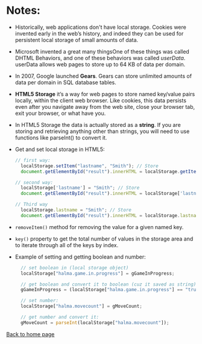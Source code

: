 # **Notes:**

+ Historically, web applications don't have local storage. Cookies were invented early in the web’s history, and indeed they can be used for persistent local storage of small amounts of data.

+ Microsoft invented a great many thingsOne of these things was called DHTML Behaviors, and one of these behaviors was called *userData*. userData allows web pages to store up to 64 KB of data per domain.

+ In 2007, Google launched **Gears**. Gears can store unlimited amounts of data per domain in SQL database tables.

+ **HTML5 Storage** it’s a way for web pages to store named key/value pairs locally, within the client web browser. Like cookies, this data persists even after you navigate away from the web site, close your browser tab, exit your browser, or what have you.

+ In HTML5 Storage the data is actually stored as a **string**. If you are storing and retrieving anything other than strings, you will need to use functions like parseInt() to convert it.

+ Get and set local storage in HTML5:

  ```javascript
  // first way: 
    localStorage.setItem("lastname", "Smith"); // Store
    document.getElementById("result").innerHTML = localStorage.getItem("lastname"); // Retrieve

  // second way:
    localStorage['lastname'] = "Smith"; // Store
    document.getElementById("result").innerHTML = localStorage['lastname']; // Retrieve

  // Third way
    localStorage.lastname = "Smith"; // Store
    document.getElementById("result").innerHTML = localStorage.lastname; // Retrieve
  ```

+ `removeItem()` method for removing the value for a given named key.

+ `key()` property to get the total number of values in the storage area and to iterate through all of the keys by index.

+ Example of setting and getting boolean and number:

  ```javascript
    // set boolean in (local storage object)
    localStorage["halma.game.in.progress"] = gGameInProgress;

    // get boolean and convert it to boolean (cuz it saved as string)
    gGameInProgress = (localStorage["halma.game.in.progress"] == "true");

    // set number:
    localStorage["halma.movecount"] = gMoveCount;

    // get number and convert it:
    gMoveCount = parseInt(localStorage["halma.movecount"]);
  ```

[Back to home page](../README.md)